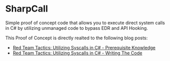 # SharpCall

Simple proof of concept code that allows you to execute direct system calls in C# by utilizing unmanaged code to bypass EDR and API Hooking.


This Proof of Concept is directly realted to the following blog posts:

* [Red Team Tactics: Utilizing Syscalls in C# - Prerequisite Knowledge](https://jhalon.github.io/utilizing-syscalls-in-csharp-1/)
* [Red Team Tactics: Utilizing Syscalls in C# - Writing The Code](https://jhalon.github.io/utilizing-syscalls-in-csharp-2/)
